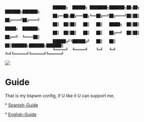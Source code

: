 


                          ██████╗  ██████╗ ████████╗███████╗██╗██╗     ███████╗███████╗           
                          ██╔══██╗██╔═══██╗╚══██╔══╝██╔════╝██║██║     ██╔════╝██╔════╝           
                          ██║  ██║██║   ██║   ██║   █████╗  ██║██║     █████╗  ███████╗           
                          ██║  ██║██║   ██║   ██║   ██╔══╝  ██║██║     ██╔══╝  ╚════██║           
                          ██████╔╝╚██████╔╝   ██║   ██║     ██║███████╗███████╗███████║           
                          ╚═════╝  ╚═════╝    ╚═╝   ╚═╝     ╚═╝╚══════╝╚══════╝╚══════╝ 
                                                                          

  <img src="https://i.imgur.com/mnkMygA.png">

# Guide
That is my bspwm config, if U like it U can support me.

° [Spanish-Guide](https://github.com/P4NAD3ROXIS/DotfilesForEverybody/tree/main/Guide/Spanish-Version)

° [English-Guide](https://github.com/P4NAD3ROXIS/DotfilesForEverybody/tree/main/Guide/English-Version)
